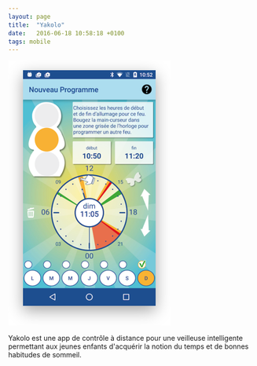 ```yaml
---
layout: page
title:  "Yakolo"
date:   2016-06-18 10:58:18 +0100
tags: mobile
---
```

![Yakolo](/assets/yakolo.png)

Yakolo est une app de contrôle à distance pour une veilleuse intelligente permettant aux jeunes enfants d'acquérir la notion du temps et de bonnes habitudes de sommeil.